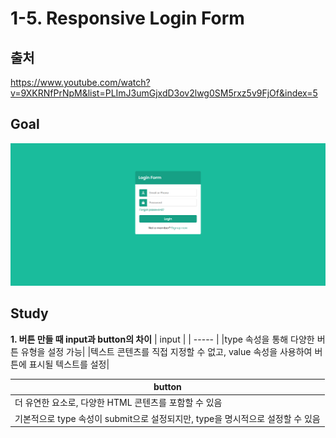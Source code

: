 # 1-5. Responsive Login Form

## 출처

https://www.youtube.com/watch?v=9XKRNfPrNpM&list=PLImJ3umGjxdD3ov2lwg0SM5rxz5v9FjOf&index=5

## Goal

<img src="img/goal.png ">

## Study

**1. 버튼 만들 때 input과 button의 차이**
| input |
| ----- |
|type 속성을 통해 다양한 버튼 유형을 설정 가능|
|텍스트 콘텐츠를 직접 지정할 수 없고, value 속성을 사용하여 버튼에 표시될 텍스트를 설정|

| button                                                                         |
| ------------------------------------------------------------------------------ |
| 더 유연한 요소로, 다양한 HTML 콘텐츠를 포함할 수 있음                          |
| 기본적으로 type 속성이 submit으로 설정되지만, type을 명시적으로 설정할 수 있음 |
